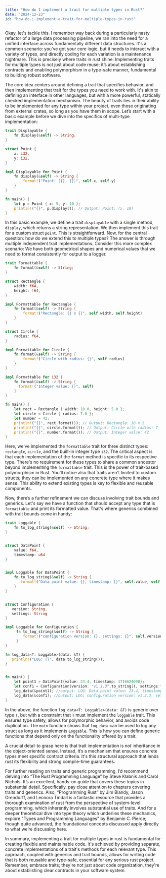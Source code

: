```yaml
---
title: "How do I implement a trait for multiple types in Rust?"
date: "2024-12-23"
id: "how-do-i-implement-a-trait-for-multiple-types-in-rust"
---
```


Okay, let's tackle this. I remember way back during a particularly nasty refactor of a large data processing pipeline, we ran into the need for a unified interface across fundamentally different data structures. It's a common scenario: you've got your core logic, but it needs to interact with a variety of types, and directly coding for each variation is a maintenance nightmare. This is precisely where traits in rust shine. Implementing traits for multiple types is not just about code reuse; it’s about establishing contracts and enabling polymorphism in a type-safe manner, fundamental to building robust software.

The core idea centers around defining a trait that specifies behavior, and then implementing that trait for the types you need to work with. It's akin to defining an interface in other languages, but with a more powerful, statically checked implementation mechanism. The beauty of traits lies in their ability to be implemented for any type within your project, even those originating from external crates, so long as you have them in scope. Let’s start with a basic example before we dive into the specifics of multi-type implementation:

```rust
trait Displayable {
    fn display(&self) -> String;
}

struct Point {
    x: i32,
    y: i32,
}

impl Displayable for Point {
    fn display(&self) -> String {
        format!("Point: ({}, {})", self.x, self.y)
    }
}

fn main() {
    let p = Point { x: 5, y: 10 };
    println!("{}", p.display()); // Output: Point: (5, 10)
}
```

In this basic example, we define a trait `displayable` with a single method, `display`, which returns a string representation. We then implement this trait for a custom struct `point`. This is straightforward. Now, for the central question: how do we extend this to multiple types? The answer is through multiple independent trait implementations. Consider this more complex scenario: We have both geometrical shapes and numerical values that we need to format consistently for output to a logger.

```rust
trait Formattable {
    fn format(&self) -> String;
}

struct Rectangle {
    width: f64,
    height: f64,
}

impl Formattable for Rectangle {
    fn format(&self) -> String {
        format!("Rectangle: {} x {}", self.width, self.height)
    }
}

struct Circle {
    radius: f64,
}

impl Formattable for Circle {
    fn format(&self) -> String {
        format!("Circle with radius: {}", self.radius)
    }
}

impl Formattable for i32 {
    fn format(&self) -> String {
      format!("Integer value: {}", self)
    }
}

fn main() {
    let rect = Rectangle { width: 10.0, height: 5.0 };
    let circle = Circle { radius: 7.0 };
    let number = 42;
    println!("{}", rect.format()); // Output: Rectangle: 10 x 5
    println!("{}", circle.format()); // Output: Circle with radius: 7
    println!("{}", number.format()); // Output: Integer value: 42
}
```

Here, we've implemented the `formattable` trait for three distinct types: `rectangle`, `circle`, and the built-in integer type `i32`. The critical aspect is that each implementation of the `format` method is specific to its respective type. There's no requirement for these types to share a common ancestor beyond implementing the `formattable` trait. This is the power of trait-based polymorphism in Rust. You’ll notice also that traits aren't limited to custom structs; they can be implemented on any concrete type where it makes sense. This ability to extend existing types is key to flexible and reusable components.

Now, there’s a further refinement we can discuss involving trait bounds and generics. Let's say we have a function that should accept any type that is `formattable` and print its formatted value. That's where generics combined with trait bounds come in handy:

```rust
trait Loggable {
    fn to_log_string(&self) -> String;
}


struct DataPoint {
    value: f64,
    timestamp: u64
}


impl Loggable for DataPoint {
    fn to_log_string(&self) -> String {
       format!("Data point value: {}, timestamp: {}", self.value, self.timestamp)
    }
}


struct Configuration {
   version: String,
   settings: String
}

impl Loggable for Configuration {
     fn to_log_string(&self) -> String {
        format!("configuration version: {}, settings: {}", self.version, self.settings)
     }
}

fn log_data<T: Loggable>(data: &T) {
   println!("LOG: {}", data.to_log_string());
}


fn main() {
    let point1 = DataPoint{value: 23.4, timestamp: 1716624000};
    let conf1 = Configuration{version: "v1.2.3".to_string(), settings:"production".to_string()};
    log_data(&point1); //output: LOG: Data point value: 23.4, timestamp: 1716624000
    log_data(&conf1); //output: LOG: configuration version: v1.2.3, settings: production
}
```
In the above, the function `log_data<T: Loggable>(data: &T)` is generic over type `T`, but with a constraint that `T` must implement the `loggable` trait. This ensures type safety, allows for polymorphic behavior, and avoids code duplication. The `main` function shows that `log_data` can be used to log any struct as long as it implements `Loggable`.  This is how you can define generic functions that depend only on the functionality offered by a trait.

A crucial detail to grasp here is that trait implementation is *not* inheritance in the object-oriented sense. Instead, it’s a mechanism that ensures concrete types meet specific contract criteria. It's this structural approach that lends rust its flexibility and strong compile-time guarantees.

For further reading on traits and generic programming, I’d recommend delving into “The Rust Programming Language” by Steve Klabnik and Carol Nichols. It’s an excellent, hands-on guide that covers these topics in substantial detail. Specifically, pay close attention to chapters covering traits and generics. Also, “Programming Rust” by Jim Blandy, Jason Orendorff, and Leonora Tindall is a fantastic resource that provides a thorough examination of rust from the perspective of system-level programming, which inherently involves substantial use of traits. And for a deeper theoretical dive into type theory which underlies these mechanics, explore "Types and Programming Languages" by Benjamin C. Pierce; though quite advanced, the foundational concepts discussed apply directly to what we’re discussing here.

In summary, implementing a trait for multiple types in rust is fundamental for creating flexible and maintainable code. It's achieved by providing separate, concrete implementations of a trait's methods for each relevant type. This approach, coupled with generics and trait bounds, allows for writing code that is both reusable and type-safe, essential for any serious rust project. Remember, embrace traits; they're not just about code organization, they're about establishing clear contracts in your software system.
